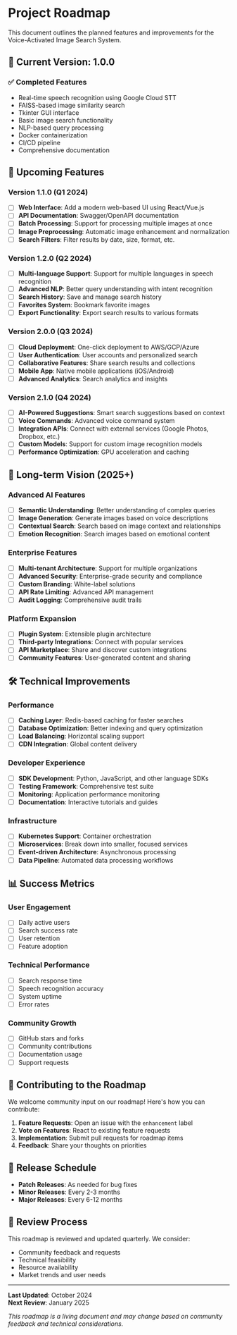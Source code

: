 # Project Roadmap

This document outlines the planned features and improvements for the Voice-Activated Image Search System.

## 🎯 Current Version: 1.0.0

### ✅ Completed Features
- Real-time speech recognition using Google Cloud STT
- FAISS-based image similarity search
- Tkinter GUI interface
- Basic image search functionality
- NLP-based query processing
- Docker containerization
- CI/CD pipeline
- Comprehensive documentation

## 🚀 Upcoming Features

### Version 1.1.0 (Q1 2024)
- [ ] **Web Interface**: Add a modern web-based UI using React/Vue.js
- [ ] **API Documentation**: Swagger/OpenAPI documentation
- [ ] **Batch Processing**: Support for processing multiple images at once
- [ ] **Image Preprocessing**: Automatic image enhancement and normalization
- [ ] **Search Filters**: Filter results by date, size, format, etc.

### Version 1.2.0 (Q2 2024)
- [ ] **Multi-language Support**: Support for multiple languages in speech recognition
- [ ] **Advanced NLP**: Better query understanding with intent recognition
- [ ] **Search History**: Save and manage search history
- [ ] **Favorites System**: Bookmark favorite images
- [ ] **Export Functionality**: Export search results to various formats

### Version 2.0.0 (Q3 2024)
- [ ] **Cloud Deployment**: One-click deployment to AWS/GCP/Azure
- [ ] **User Authentication**: User accounts and personalized search
- [ ] **Collaborative Features**: Share search results and collections
- [ ] **Mobile App**: Native mobile applications (iOS/Android)
- [ ] **Advanced Analytics**: Search analytics and insights

### Version 2.1.0 (Q4 2024)
- [ ] **AI-Powered Suggestions**: Smart search suggestions based on context
- [ ] **Voice Commands**: Advanced voice command system
- [ ] **Integration APIs**: Connect with external services (Google Photos, Dropbox, etc.)
- [ ] **Custom Models**: Support for custom image recognition models
- [ ] **Performance Optimization**: GPU acceleration and caching

## 🔮 Long-term Vision (2025+)

### Advanced AI Features
- [ ] **Semantic Understanding**: Better understanding of complex queries
- [ ] **Image Generation**: Generate images based on voice descriptions
- [ ] **Contextual Search**: Search based on image context and relationships
- [ ] **Emotion Recognition**: Search images based on emotional content

### Enterprise Features
- [ ] **Multi-tenant Architecture**: Support for multiple organizations
- [ ] **Advanced Security**: Enterprise-grade security and compliance
- [ ] **Custom Branding**: White-label solutions
- [ ] **API Rate Limiting**: Advanced API management
- [ ] **Audit Logging**: Comprehensive audit trails

### Platform Expansion
- [ ] **Plugin System**: Extensible plugin architecture
- [ ] **Third-party Integrations**: Connect with popular services
- [ ] **API Marketplace**: Share and discover custom integrations
- [ ] **Community Features**: User-generated content and sharing

## 🛠️ Technical Improvements

### Performance
- [ ] **Caching Layer**: Redis-based caching for faster searches
- [ ] **Database Optimization**: Better indexing and query optimization
- [ ] **Load Balancing**: Horizontal scaling support
- [ ] **CDN Integration**: Global content delivery

### Developer Experience
- [ ] **SDK Development**: Python, JavaScript, and other language SDKs
- [ ] **Testing Framework**: Comprehensive test suite
- [ ] **Monitoring**: Application performance monitoring
- [ ] **Documentation**: Interactive tutorials and guides

### Infrastructure
- [ ] **Kubernetes Support**: Container orchestration
- [ ] **Microservices**: Break down into smaller, focused services
- [ ] **Event-driven Architecture**: Asynchronous processing
- [ ] **Data Pipeline**: Automated data processing workflows

## 📊 Success Metrics

### User Engagement
- [ ] Daily active users
- [ ] Search success rate
- [ ] User retention
- [ ] Feature adoption

### Technical Performance
- [ ] Search response time
- [ ] Speech recognition accuracy
- [ ] System uptime
- [ ] Error rates

### Community Growth
- [ ] GitHub stars and forks
- [ ] Community contributions
- [ ] Documentation usage
- [ ] Support requests

## 🤝 Contributing to the Roadmap

We welcome community input on our roadmap! Here's how you can contribute:

1. **Feature Requests**: Open an issue with the `enhancement` label
2. **Vote on Features**: React to existing feature requests
3. **Implementation**: Submit pull requests for roadmap items
4. **Feedback**: Share your thoughts on priorities

## 📅 Release Schedule

- **Patch Releases**: As needed for bug fixes
- **Minor Releases**: Every 2-3 months
- **Major Releases**: Every 6-12 months

## 🔄 Review Process

This roadmap is reviewed and updated quarterly. We consider:
- Community feedback and requests
- Technical feasibility
- Resource availability
- Market trends and user needs

---

**Last Updated**: October 2024  
**Next Review**: January 2025

*This roadmap is a living document and may change based on community feedback and technical considerations.*
